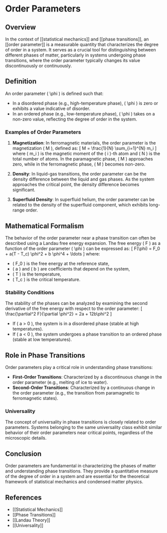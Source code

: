
# Order Parameters

## Overview
In the context of [[statistical mechanics]] and [[phase transitions]], an [[order parameter]] is a measurable quantity that characterizes the degree of order in a system. It serves as a crucial tool for distinguishing between different phases of matter, particularly in systems undergoing phase transitions, where the order parameter typically changes its value discontinuously or continuously.

## Definition
An order parameter \( \phi \) is defined such that:
- In a disordered phase (e.g., high-temperature phase), \( \phi \) is zero or exhibits a value indicative of disorder.
- In an ordered phase (e.g., low-temperature phase), \( \phi \) takes on a non-zero value, reflecting the degree of order in the system.

### Examples of Order Parameters
1. **Magnetization**: In ferromagnetic materials, the order parameter is the magnetization \( M \), defined as:
   \[
   M = \frac{1}{N} \sum_{i=1}^{N} m_i
   \]
   where \( m_i \) is the magnetic moment of the \( i \)-th atom and \( N \) is the total number of atoms. In the paramagnetic phase, \( M \) approaches zero, while in the ferromagnetic phase, \( M \) becomes non-zero.

2. **Density**: In liquid-gas transitions, the order parameter can be the density difference between the liquid and gas phases. As the system approaches the critical point, the density difference becomes significant.

3. **Superfluid Density**: In superfluid helium, the order parameter can be related to the density of the superfluid component, which exhibits long-range order.

## Mathematical Formalism
The behavior of the order parameter near a phase transition can often be described using a Landau free energy expansion. The free energy \( F \) as a function of the order parameter \( \phi \) can be expressed as:
\[
F(\phi) = F_0 + a(T - T_c) \phi^2 + b \phi^4 + \ldots
\]
where:
- \( F_0 \) is the free energy at the reference state,
- \( a \) and \( b \) are coefficients that depend on the system,
- \( T \) is the temperature,
- \( T_c \) is the critical temperature.

### Stability Conditions
The stability of the phases can be analyzed by examining the second derivative of the free energy with respect to the order parameter:
\[
\frac{\partial^2 F}{\partial \phi^2} = 2a + 12b\phi^2
\]
- If \( a > 0 \), the system is in a disordered phase (stable at high temperatures).
- If \( a < 0 \), the system undergoes a phase transition to an ordered phase (stable at low temperatures).

## Role in Phase Transitions
Order parameters play a critical role in understanding phase transitions:
- **First-Order Transitions**: Characterized by a discontinuous change in the order parameter (e.g., melting of ice to water).
- **Second-Order Transitions**: Characterized by a continuous change in the order parameter (e.g., the transition from paramagnetic to ferromagnetic states).

### Universality
The concept of universality in phase transitions is closely related to order parameters. Systems belonging to the same universality class exhibit similar behavior of their order parameters near critical points, regardless of the microscopic details.

## Conclusion
Order parameters are fundamental in characterizing the phases of matter and understanding phase transitions. They provide a quantitative measure of the degree of order in a system and are essential for the theoretical framework of statistical mechanics and condensed matter physics.

## References
- [[Statistical Mechanics]]
- [[Phase Transitions]]
- [[Landau Theory]]
- [[Universality]]
